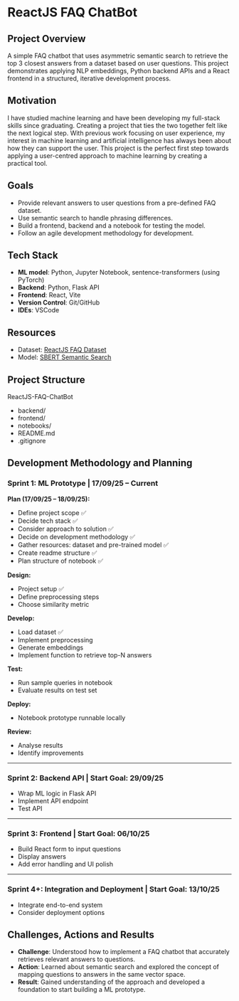 # ReactJS FAQ ChatBot

## Project Overview
A simple FAQ chatbot that uses asymmetric semantic search to retrieve the top 3 closest answers from a dataset based on user questions.  This project demonstrates applying NLP embeddings, Python backend APIs and a React frontend in a structured, iterative development process.


## Motivation
I have studied machine learning and have been developing my full-stack skills since graduating. Creating a project that ties the two together felt like the next logical step.  With previous work focusing on user experience, my interest in machine learning and artificial intelligence has always been about how they can support the user.  This project is the perfect first step towards applying a user-centred approach to machine learning by creating a practical tool.


## Goals
- Provide relevant answers to user questions from a pre-defined FAQ dataset.  
- Use semantic search to handle phrasing differences.  
- Build a frontend, backend and a notebook for testing the model.  
- Follow an agile development methodology for development.  


## Tech Stack
- **ML model**: Python, Jupyter Notebook, sentence-transformers (using PyTorch)  
- **Backend**: Python, Flask API  
- **Frontend**: React, Vite  
- **Version Control**: Git/GitHub  
- **IDEs**: VSCode  


## Resources
- Dataset: [ReactJS FAQ Dataset](https://www.kaggle.com/datasets/savanidhruv/reactjs-faq-dataset)  
- Model: [SBERT Semantic Search](https://www.sbert.net/examples/sentence_transformer/applications/semantic-search/README.html)  


## Project Structure
ReactJS-FAQ-ChatBot
- backend/
- frontend/
- notebooks/
- README.md
- .gitignore

## Development Methodology and Planning

### Sprint 1: ML Prototype | 17/09/25 – Current
**Plan (17/09/25 – 18/09/25):**
- Define project scope ✅
- Decide tech stack ✅
- Consider approach to solution ✅
- Decide on development methodology ✅
- Gather resources: dataset and pre-trained model ✅
- Create readme structure ✅
- Plan structure of notebook ✅

**Design:**
- Project setup ✅
- Define preprocessing steps  
- Choose similarity metric  

**Develop:**
- Load dataset ✅
- Implement preprocessing  
- Generate embeddings  
- Implement function to retrieve top-N answers  

**Test:**
- Run sample queries in notebook  
- Evaluate results on test set  

**Deploy:**
- Notebook prototype runnable locally  

**Review:**
- Analyse results  
- Identify improvements  

---

### Sprint 2: Backend API | Start Goal: 29/09/25
- Wrap ML logic in Flask API  
- Implement API endpoint  
- Test API  

---

### Sprint 3: Frontend | Start Goal: 06/10/25
- Build React form to input questions  
- Display answers  
- Add error handling and UI polish  

---

### Sprint 4+: Integration and Deployment | Start Goal: 13/10/25
- Integrate end-to-end system  
- Consider deployment options  


## Challenges, Actions and Results

- **Challenge**: Understood how to implement a FAQ chatbot that accurately retrieves relevant answers to questions.  
- **Action**: Learned about semantic search and explored the concept of mapping questions to answers in the same vector space.  
- **Result**: Gained understanding of the approach and developed a foundation to start building a ML prototype.

